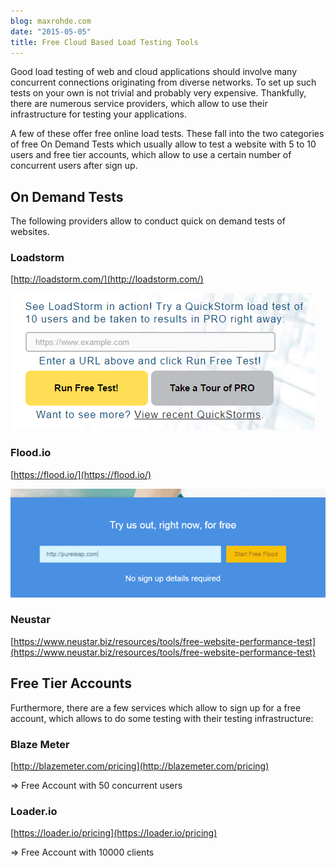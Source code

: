 ```yaml
---
blog: maxrohde.com
date: "2015-05-05"
title: Free Cloud Based Load Testing Tools
---
```


Good load testing of web and cloud applications should involve many concurrent connections originating from diverse networks. To set up such tests on your own is not trivial and probably very expensive. Thankfully, there are numerous service providers, which allow to use their infrastructure for testing your applications.

A few of these offer free online load tests. These fall into the two categories of free On Demand Tests which usually allow to test a website with 5 to 10 users and free tier accounts, which allow to use a certain number of concurrent users after sign up.

## On Demand Tests

The following providers allow to conduct quick on demand tests of websites.

### Loadstorm

[http://loadstorm.com/](http://loadstorm.com/)

![](images/050515_2158_freecloudba1.png)

### Flood.io

[https://flood.io/](https://flood.io/)

![](images/050515_2158_freecloudba2.png)

### Neustar

[https://www.neustar.biz/resources/tools/free-website-performance-test](https://www.neustar.biz/resources/tools/free-website-performance-test)

## Free Tier Accounts

Furthermore, there are a few services which allow to sign up for a free account, which allows to do some testing with their testing infrastructure:

### Blaze Meter

[http://blazemeter.com/pricing](http://blazemeter.com/pricing)

\=> Free Account with 50 concurrent users

### Loader.io

[https://loader.io/pricing](https://loader.io/pricing)

\=> Free Account with 10000 clients
